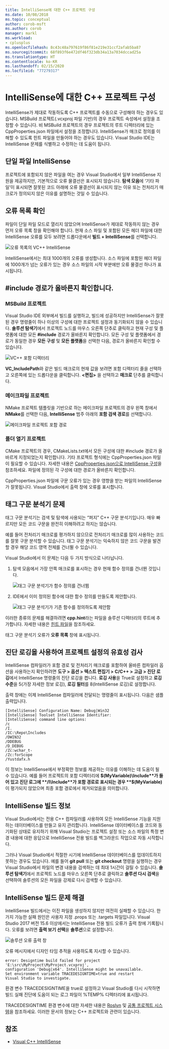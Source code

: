 ```yaml
---
title: IntelliSense에 대한 C++ 프로젝트 구성
ms.date: 10/08/2018
ms.topic: conceptual
author: corob-msft
ms.author: corob
manager: markl
ms.workload:
- cplusplus
ms.openlocfilehash: 8c43c48a797619f86f81e219e31ccf2afab5ba87
ms.sourcegitcommit: 68f893f6e472df46f323db34a13a7034dccad25a
ms.translationtype: HT
ms.contentlocale: ko-KR
ms.lasthandoff: 02/15/2020
ms.locfileid: "77279317"
---
```

# <a name="configure-a-c-project-for-intellisense"></a>IntelliSense에 대한 C++ 프로젝트 구성

IntelliSense가 제대로 작동하도록 C++ 프로젝트를 수동으로 구성해야 하는 경우도 있습니다. MSBuild 프로젝트(.vcxproj 파일 기반)의 경우 프로젝트 속성에서 설정을 조정할 수 있습니다. 비 MSBuild 프로젝트의 경우 프로젝트의 루트 디렉터리에 있는 CppProperties.json 파일에서 설정을 조정합니다. IntelliSense가 매크로 정의를 이해할 수 있도록 힌트 파일을 만들어야 하는 경우도 있습니다. Visual Studio IDE는 IntelliSense 문제를 식별하고 수정하는 데 도움이 됩니다.

## <a name="single-file-intellisense"></a>단일 파일 IntelliSense

프로젝트에 포함되지 않은 파일을 여는 경우 Visual Studio에서 일부 IntelliSense 지원을 제공하지만, 기본적으로 오류 물결선은 표시되지 않습니다. **탐색 모음**에 ‘기타 파일’이 표시되면 잘못된 코드 아래에 오류 물결선이 표시되지 않는 이유 또는 전처리기 매크로가 정의되지 않은 이유를 설명하는 것일 수 있습니다. 

## <a name="check-the-error-list"></a>오류 목록 확인

파일이 단일 파일 모드로 열리지 않았으며 IntelliSense가 제대로 작동하지 않는 경우 먼저 오류 목록 창을 확인해야 합니다. 현재 소스 파일 및 포함된 모든 헤더 파일에 대한 IntelliSense 오류를 모두 보려면 드롭다운에서 **빌드 + IntelliSense**를 선택합니다.

![오류 목록의 VC++ IntelliSense](media/vcpp-intellisense-error-list.png)

IntelliSense에서는 최대 1000개의 오류를 생성합니다. 소스 파일에 포함된 헤더 파일에 1000개가 넘는 오류가 있는 경우 소스 파일의 시작 부분에만 오류 물결선 하나가 표시됩니다.

## <a name="ensure-include-paths-are-correct"></a>#include 경로가 올바른지 확인합니다.

### <a name="msbuild-projects"></a>MSBuild 프로젝트

Visual Studio IDE 외부에서 빌드를 실행하고, 빌드에 성공하지만 IntelliSense가 잘못된 경우 명령줄이 하나 이상의 구성에 대한 프로젝트 설정과 동기화되지 않을 수 있습니다. **솔루션 탐색기**에서 프로젝트 노드를 마우스 오른쪽 단추로 클릭하고 현재 구성 및 플랫폼에 대한 모든 **#include** 경로가 올바른지 확인합니다. 모든 구성 및 플랫폼에서 경로가 동일한 경우 **모든 구성** 및 **모든 플랫폼**을 선택한 다음, 경로가 올바른지 확인할 수 있습니다.

![VC++ 포함 디렉터리](media/vcpp-intellisense-include-paths.png)

**VC_IncludePath**와 같은 빌드 매크로의 현재 값을 보려면 포함 디렉터리 줄을 선택하고 오른쪽에 있는 드롭다운을 클릭합니다. **\<편집>** 을 선택하고 **매크로** 단추를 클릭합니다.

### <a name="makefile-projects"></a>메이크파일 프로젝트

NMake 프로젝트 템플릿을 기반으로 하는 메이크파일 프로젝트의 경우 왼쪽 창에서 **NMake**를 선택한 다음, **IntelliSense** 범주 아래의 **포함 검색 경로**를 선택합니다.

![메이크파일 프로젝트 포함 경로](media/vcpp-intellisense-makefile-include-paths.png)

### <a name="open-folder-projects"></a>폴더 열기 프로젝트

CMake 프로젝트의 경우, CMakeLists.txt에서 모든 구성에 대한 #include 경로가 올바르게 지정되었는지 확인합니다. 기타 프로젝트 형식에는 CppProperties.json 파일이 필요할 수 있습니다. 자세한 내용은 [CppProperties.json으로 IntelliSense 구성](/cpp/build/open-folder-projects-cpp#configure-code-navigation-with-cpppropertiesjson)을 참조하세요. 파일에 정의된 각 구성에 대한 경로가 올바른지 확인합니다.

CppProperties.json 파일에 구문 오류가 있는 경우 영향을 받는 파일의 IntelliSense가 잘못됩니다. Visual Studio에서 출력 창에 오류를 표시합니다.

## <a name="tag-parser-issues"></a>태그 구문 분석기 문제

태그 구문 분석기는 검색 및 탐색에 사용되는 “퍼지” C++ 구문 분석기입니다. 매우 빠르지만 모든 코드 구문을 완전히 이해하려고 하지는 않습니다.

예를 들어 전처리기 매크로를 평가하지 않으므로 전처리기 매크로를 많이 사용하는 코드를 잘못 구문 분석할 수 있습니다. 태그 구문 분석기는 익숙하지 않은 코드 구문을 발견할 경우 해당 코드 영역 전체를 건너뛸 수 있습니다.

Visual Studio에서 이 문제는 다음 두 가지 방식으로 나타납니다.

1. 탐색 모음에서 가장 안쪽 매크로를 표시하는 경우 현재 함수 정의를 건너뛴 것입니다.

   ![태그 구문 분석기가 함수 정의를 건너뜀](media/vcpp-intellisense-tag-parser-macro.png)

1. IDE에서 이미 정의된 함수에 대한 함수 정의를 만들도록 제안합니다.

   ![태그 구문 분석기가 기존 함수를 정의하도록 제안함](media/vcpp-intellisense-tag-parser-function.png)

이러한 종류의 문제를 해결하려면 **cpp.hint**라는 파일을 솔루션 디렉터리의 루트에 추가합니다. 자세한 내용은 [힌트 파일](/cpp/build/reference/hint-files)을 참조하세요.

태그 구문 분석기 오류가 **오류 목록** 창에 표시됩니다.

## <a name="validate-project-settings-with-diagnostic-logging"></a>진단 로깅을 사용하여 프로젝트 설정의 유효성 검사

IntelliSense 컴파일러가 포함 경로 및 전처리기 매크로를 포함하여 올바른 컴파일러 옵션을 사용하는지 확인하려면 **도구 > 옵션 > 텍스트 편집기 > C/C++ > 고급 > 진단 로깅**에서 IntelliSense 명령줄의 진단 로깅을 켭니다. **로깅 사용**을 True로 설정하고 **로깅 수준**을 5(가장 자세한 정보 로깅), **로깅 필터**를 8(IntelliSense 로깅)로 설정합니다.

출력 창에는 이제 IntelliSense 컴파일러에 전달되는 명령줄이 표시됩니다. 다음은 샘플 출력입니다.

```output
[IntelliSense] Configuration Name: Debug|Win32
[IntelliSense] Toolset IntelliSense Identifier:
[IntelliSense] command line options:
/c
/I.
/IC:\Repo\Includes
/DWIN32
/DDEBUG
/D_DEBUG
/Zc:wchar_t-
/Zc:forScope
/Yustdafx.h
```

이 정보는 IntelliSense에서 부정확한 정보를 제공하는 이유를 이해하는 데 도움이 될 수 있습니다. 예를 들어 프로젝트의 포함 디렉터리에 **$(MyVariable)\Include**가 들어 있고 진단 로그에 **/I\Include**가 포함 경로로 표시되는 경우 **$(MyVariable)** 이 평가되지 않았으며 최종 포함 경로에서 제거되었음을 의미합니다.

## <a name="about-the-intellisense-build"></a>IntelliSense 빌드 정보

Visual Studio에서는 전용 C++ 컴파일러를 사용하여 모든 IntelliSense 기능을 지원하는 데이터베이스를 만들고 유지 관리합니다. IntelliSense 데이터베이스를 코드와 동기화된 상태로 유지하기 위해 Visual Studio는 프로젝트 설정 또는 소스 파일의 특정 변경 내용에 대한 응답으로 IntelliSense 전용 빌드를 백그라운드 작업으로 자동 시작합니다.

그러나 Visual Studio에서 적절한 시기에 IntelliSense 데이터베이스를 업데이트하지 못하는 경우도 있습니다. 예를 들어 **git pull** 또는 **git checkout** 명령을 실행하는 경우 Visual Studio에서 파일의 변경 내용을 검색하는 데 최대 1시간이 걸릴 수 있습니다. **솔루션 탐색기**에서 프로젝트 노드를 마우스 오른쪽 단추로 클릭하고 **솔루션 다시 검색**을 선택하여 솔루션의 모든 파일을 강제로 다시 검색할 수 있습니다.

## <a name="troubleshooting-intellisense-build-failures"></a>IntelliSense 빌드 문제 해결

IntelliSense 빌드에서는 이진 파일을 생성하지 않지만 여전히 실패할 수 있습니다. 한 가지 가능한 실패 원인은 사용자 지정 .props 또는 .targets 파일입니다. Visual Studio 2017 버전 15.6 이상에서는 IntelliSense 전용 빌드 오류가 출력 창에 기록됩니다. 오류를 보려면 **출력 보기 선택**을 **솔루션**으로 설정합니다.

![솔루션 오류 출력 창](media/vcpp-intellisense-output-window.png)

오류 메시지에서 디자인 타임 추적을 사용하도록 지시할 수 있습니다.

```output
error: Designtime build failed for project 'E:\src\MyProject\MyProject.vcxproj',
configuration 'Debug|x64'. IntelliSense might be unavailable.
Set environment variable TRACEDESIGNTIME=true and restart
Visual Studio to investigate.
```

환경 변수 TRACEDESIGNTIME을 true로 설정하고 Visual Studio를 다시 시작하면 빌드 실패 진단에 도움이 되는 로그 파일이 %TEMP% 디렉터리에 표시됩니다.

TRACEDESIGNTIME 환경 변수에 대한 자세한 내용은 [Roslyn](https://github.com/dotnet/roslyn/wiki/Diagnosing-Project-System-Build-Errors) 및 [공통 프로젝트 시스템](https://github.com/dotnet/project-system/blob/master/docs/design-time-builds.md)을 참조하세요. 이러한 문서의 정보는 C++ 프로젝트와 관련이 있습니다.

## <a name="see-also"></a>참조

- [Visual C++ IntelliSense](visual-cpp-intellisense.md)

